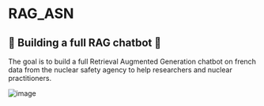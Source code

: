 # RAG_ASN
## 🚧 Building a full RAG chatbot 🚧

The goal is to build a full Retrieval Augmented Generation chatbot on french data from the nuclear safety agency to help researchers and nuclear practitioners.

![image](https://github.com/adrienB134/ASN_RAG/assets/102990337/07d8c788-149e-48c6-8c28-145cfff7d20b)
